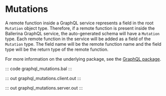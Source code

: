 # Mutations

A remote function inside a GraphQL service represents a field in the root `Mutation` object type. Therefore, if a remote function is present inside the Ballerina GraphQL service, the auto-generated schema will have a `Mutation` type. Each remote function in the service will be added as a field of the `Mutation` type. The field name will be the remote function name and the field type will be the return type of the remote function.

For more information on the underlying package, see the [GraphQL package](https://lib.ballerina.io/ballerina/graphql/latest/).

::: code graphql_mutations.bal :::

::: out graphql_mutations.client.out :::

::: out graphql_mutations.server.out :::
